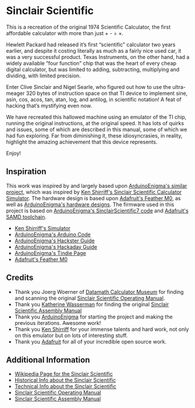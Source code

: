 
# Sinclair Scientific

This is a recreation of the original 1974 Scientific Calculator, the first affordable calculator with more than just + - ÷ ×.

Hewlett Packard had released it’s first “scientific” calculator two years earlier, and despite it costing literally as much as a fairly nice used car, it was a very successful product. Texas Instruments, on the other hand, had a widely available “four function” chip that was the heart of every cheap digital calculator, but was limited to adding, subtracting, multiplying and dividing, with limited precision.

Enter Clive Sinclair and Nigel Searle, who figured out how to use the ultra-meager 320 bytes of instruction space on that TI device to implement sine, asin, cos, acos, tan, atan, log, and antilog, in scientific notation! A feat of hacking that’s mystifying even now.

We have recreated this hallowed machine using an emulator of the TI chip, running the original instructions, at the original speed. It has lots of quirks and issues, some of which are described in this manual, some of which we had fun exploring. Far from diminishing it, these idiosyncrasies, in reality, highlight the amazing achievement that this device represents.

Enjoy!


## Inspiration

This work was inspired by and largely based upon [ArduinoEnigma's similar project](https://gitlab.com/arduinoenigma/ArduinoNanoSinclairScientificCalculator), which was inspired by [Ken Shirriff's Sinclair Scientific Calculator Simulator](http://righto.com/sinclair). The hardware design is based upon [Adafruit's Feather M0](https://github.com/adafruit/Adafruit-Feather-M0-Basic-Proto-PCB), as well as [ArduinoEnigma's hardware designs](https://hackaday.io/project/91895-sinclair-scientific-calculator-emulator). The firmware used in this project is based on [ArduinoEnigma's SinclairScientific7 code](https://gitlab.com/arduinoenigma/ArduinoNanoSinclairScientificCalculator/tree/master/SinclairScientific7) and [Adafruit's SAMD toolchain](https://github.com/adafruit/ArduinoCore-samd).

* [Ken Shirriff's Simulator](http://files.righto.com/calculator/sinclair_scientific_simulator.html)
* [ArduinoEnigma's Arduino Code](https://github.com/arduinoenigma/ArduinoNanoSinclairScientificCalculator)
* [ArduinoEnigma's Hackster Guide](https://www.hackster.io/arduinoenigma/sinclair-scientific-calculator-emulator-a11dba)
* [ArduinoEnigma's Hackaday Guide](https://hackaday.io/project/91895-sinclair-scientific-calculator-emulator)
* [ArduinoEnigma's Tindie Page](https://www.tindie.com/products/ArduinoEnigma/sinclair-scientific-calculator-emulator/)
* [Adafruit's Feather M0](https://github.com/adafruit/Adafruit-Feather-M0-Basic-Proto-PCB)


## Credits

* Thank you Joerg Woerner of [Datamath Calculator Museum](www.datamath.org/) for finding and scanning the original [Sinclair Scientific Operating Manual](www.datamath.net/Manuals_Others/Sinclair_Scientific_GB.pdf).
* Thank you [Katherine Wasserman](www.wass.net/) for finding the original [Sinclair Scientific Assembly Manual](www.wass.net/manuals/Sinclair%20Scientific%20Assembly.pdf)
* Thank you [ArduinoEnigma](www.arduinoenigma.blogspot.com) for starting the project and making the previous iterations. Awesome work!
* Thank you [Ken Shirriff](www.righto.com) for your immense talents and hard work, not only on this emulator but on lots of interesting stuff.
* Thank you [Adafruit](www.adafruit.com) for all of your incredible open source work.


## Additional Information

* [Wikipedia Page for the Sinclair Scientific](https://en.wikipedia.org/wiki/Sinclair_Scientific)
* [Historical Info about the Sinclair Scientific](http://rk.nvg.ntnu.no/sinclair/calculators/scientific.htm)
* [Technical Info about the Sinclair Scientific](http://www.vintagecalculators.com/html/scientific_-_giant_scientific.html)
* [Sinclair Scientific Operating Manual](http://www.datamath.net/Manuals_Others/Sinclair_Scientific_GB.pdf)
* [Sinclair Scientific Assembly Manual](http://www.wass.net/manuals/Sinclair%20Scientific%20Assembly.pdf)
